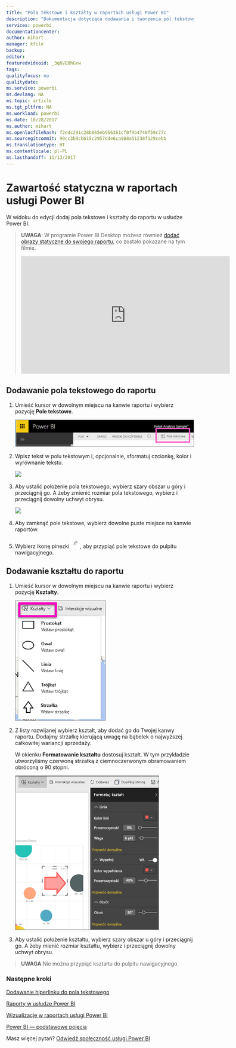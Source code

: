 ```yaml
---
title: "Pola tekstowe i kształty w raportach usługi Power BI"
description: "Dokumentacja dotycząca dodawania i tworzenia pól tekstowych i kształtów w raporcie przy użyciu usługi Microsoft Power BI."
services: powerbi
documentationcenter: 
author: mihart
manager: kfile
backup: 
editor: 
featuredvideoid: _3q6VEBhGew
tags: 
qualityfocus: no
qualitydate: 
ms.service: powerbi
ms.devlang: NA
ms.topic: article
ms.tgt_pltfrm: NA
ms.workload: powerbi
ms.date: 10/28/2017
ms.author: mihart
ms.openlocfilehash: f2edc291c28b865eb956361cf0f9b4740f59c77c
ms.sourcegitcommit: 99cc3b9cb615c2957dde6ca908a51238f129cebb
ms.translationtype: HT
ms.contentlocale: pl-PL
ms.lasthandoff: 11/13/2017
---
```

# <a name="static-content-in-power-bi-reports"></a>Zawartość statyczna w raportach usługi Power BI
W widoku do edycji dodaj pola tekstowe i kształty do raportu w usłudze Power BI. 

> **UWAGA**: W programie Power BI Desktop możesz również [dodać obrazy statyczne do swojego raportu](guided-learning/visualizations.yml#step-11), co zostało pokazane na tym filmie.
> 
> <iframe width="560" height="315" src="https://www.youtube.com/embed/_3q6VEBhGew" frameborder="0" allowfullscreen></iframe>
> 
> 

## <a name="add-a-text-box-to-a-report"></a>Dodawanie pola tekstowego do raportu
1. Umieść kursor w dowolnym miejscu na kanwie raportu i wybierz pozycję **Pole tekstowe**.
   
   ![](media/power-bi-reports-add-text-and-shapes/pbi_textbox.png)
2. Wpisz tekst w polu tekstowym i, opcjonalnie, sformatuj czcionkę, kolor i wyrównanie tekstu. 
   
   ![](media/power-bi-reports-add-text-and-shapes/pbi_textbox2new.png)
3. Aby ustalić położenie pola tekstowego, wybierz szary obszar u góry i przeciągnij go. A żeby zmienić rozmiar pola tekstowego, wybierz i przeciągnij dowolny uchwyt obrysu. 
   
   ![](media/power-bi-reports-add-text-and-shapes/textboxsmaller.gif)
4. Aby zamknąć pole tekstowe, wybierz dowolne puste miejsce na kanwie raportów.
5. Wybierz ikonę pinezki ![](media/power-bi-reports-add-text-and-shapes/pbi_pintile.png), aby przypiąć pole tekstowe do pulpitu nawigacyjnego. 

## <a name="add-a-shape-to-a-report"></a>Dodawanie kształtu do raportu
1. Umieść kursor w dowolnym miejscu na kanwie raportu i wybierz pozycję **Kształty**.
   
   ![](media/power-bi-reports-add-text-and-shapes/power-bi-shapes.png)
2. Z listy rozwijanej wybierz kształt, aby dodać go do Twojej kanwy raportu. Dodajmy strzałkę kierującą uwagę na bąbelek o najwyższej całkowitej wariancji sprzedaży. 
   
   W okienku **Formatowanie kształtu** dostosuj kształt. W tym przykładzie utworzyliśmy czerwoną strzałką z ciemnoczerwonym obramowaniem obróconą o 90 stopni.
   
   ![](media/power-bi-reports-add-text-and-shapes/power-bi-arrrow.png)
3. Aby ustalić położenie kształtu, wybierz szary obszar u góry i przeciągnij go. A żeby mienić rozmiar kształtu, wybierz i przeciągnij dowolny uchwyt obrysu. 

> **UWAGA**:Nie można przypiąć kształtu do pulpitu nawigacyjnego. 
> 
> 

### <a name="next-steps"></a>Następne kroki
[Dodawanie hiperlinku do pola tekstowego](service-add-hyperlink-to-text-box.md)

[Raporty w usłudze Power BI](service-reports.md)

[Wizualizacje w raportach usługi Power BI](power-bi-report-visualizations.md)

[Power BI — podstawowe pojęcia](service-basic-concepts.md)

Masz więcej pytań? [Odwiedź społeczność usługi Power BI](http://community.powerbi.com/)

